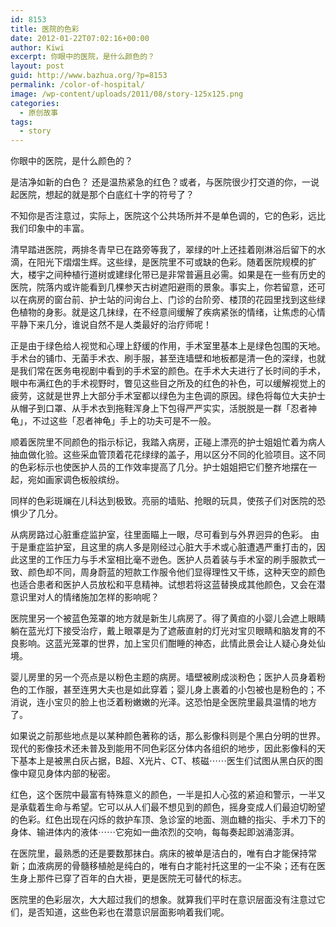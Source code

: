 ```yaml
---
id: 8153
title: 医院的色彩
date: 2012-01-22T07:02:16+00:00
author: Kiwi
excerpt: 你眼中的医院，是什么颜色的？
layout: post
guid: http://www.bazhua.org/?p=8153
permalink: /color-of-hospital/
image: /wp-content/uploads/2011/08/story-125x125.png
categories:
  - 原创故事
tags:
  - story
---
```

你眼中的医院，是什么颜色的？
  
是洁净如新的白色？ 还是温热紧急的红色？或者，与医院很少打交道的你，一说起医院，想起的就是那个白底红十字的符号了？
  
不知你是否注意过，实际上，医院这个公共场所并不是单色调的，它的色彩，远比我们印象中的丰富。

清早踏进医院，两排冬青早已在路旁等我了，翠绿的叶上还挂着刚淋浴后留下的水滴，在阳光下熠熠生辉。这些绿，是医院里不可或缺的色彩。随着医院规模的扩大，楼宇之间种植行道树或建绿化带已是非常普遍且必需。如果是在一些有历史的医院，院落内或许能看到几棵参天古树遮阳避雨的景象。事实上，你若留意，还可以在病房的窗台前、护士站的问询台上、门诊的台阶旁、楼顶的花园里找到这些绿色植物的身影。就是这几抹绿，在不经意间缓解了疾病紧张的情绪，让焦虑的心情平静下来几分，谁说自然不是人类最好的治疗师呢！

正是由于绿色给人视觉和心理上舒缓的作用，手术室里基本上是绿色包围的天地。手术台的铺巾、无菌手术衣、刷手服，甚至连墙壁和地板都是清一色的深绿，也就是我们常在医务电视剧中看到的手术室的颜色。在手术大夫进行了长时间的手术，眼中布满红色的手术视野时，瞥见这些目之所及的红色的补色，可以缓解视觉上的疲劳，这就是世界上大部分手术室都以绿色为主色调的原因。绿色将每位大夫护士从帽子到口罩、从手术衣到拖鞋浑身上下包得严严实实，活脱脱是一群「忍者神龟」，不过这些「忍者神龟」手上的功夫可是不一般。

顺着医院里不同颜色的指示标记，我踏入病房，正碰上漂亮的护士姐姐忙着为病人抽血做化验。这些采血管顶着花花绿绿的盖子，用以区分不同的化验项目。这不同的色彩标示也使医护人员的工作效率提高了几分。护士姐姐把它们整齐地摆在一起，宛如画家调色板般缤纷。

同样的色彩斑斓在儿科达到极致。亮丽的墙贴、抢眼的玩具，使孩子们对医院的恐惧少了几分。

从病房路过心脏重症监护室，往里面瞄上一眼，尽可看到与外界迥异的色彩。 由于是重症监护室，且这里的病人多是刚经过心脏大手术或心脏遭遇严重打击的，因此这里的工作压力与手术室相比毫不逊色。医护人员着装与手术室的刷手服款式一致、颜色却不同，周身蔚蓝的短款工作服令他们显得理性又干练，这种天空的颜色也适合患者和医护人员放松和平息精神。试想若将这蓝替换成其他颜色，又会在潜意识里对人的情绪施加怎样的影响呢？

<div style="display: none">
  <a href='http://exbackdo.com/' title='how can i get my ex back'>how can i get my ex back</a>
</div>

医院里另一个被蓝色笼罩的地方就是新生儿病房了。得了黄疸的小婴儿会遮上眼睛躺在蓝光灯下接受治疗，戴上眼罩是为了遮蔽直射的灯光对宝贝眼睛和脑发育的不良影响。这蓝光笼罩的世界，加上宝贝们酣睡的神态，此情此景会让人疑心身处仙境。
  
婴儿房里的另一个亮点是以粉色主题的病房。墙壁被刷成淡粉色；医护人员身着粉色的工作服，甚至连男大夫也是如此穿着；婴儿身上裹着的小包被也是粉色的；不消说，连小宝贝的脸上也泛着粉嫩嫩的光泽。这恐怕是全医院里最具温情的地方了。

如果说之前那些地点是以某种颜色著称的话，那么影像科则是个黑白分明的世界。现代的影像技术还未普及到能用不同色彩区分体内各组织的地步，因此影像科的天下基本上是被黑白灰占据，B超、X光片、CT、核磁⋯⋯医生们试图从黑白灰的图像中窥见身体内部的秘密。

红色，这个医院中最富有特殊意义的颜色，一半是扣人心弦的紧迫和警示，一半又是承载着生命与希望。它可以从人们最不想见到的颜色，摇身变成人们最迫切盼望的色彩。红色出现在闪烁的救护车顶、急诊室的地面、测血糖的指尖、手术刀下的身体、输进体内的液体⋯⋯它宛如一曲浓烈的交响，每每奏起即汹涌澎湃。

在医院里，最熟悉的还是要数那抹白。病床的被单是洁白的，唯有白才能保持常新；血液病房的骨髓移植舱是纯白的，唯有白才能衬托这里的一尘不染；还有在医生身上那件已穿了百年的白大褂，更是医院无可替代的标志。

医院里的色彩层次，大大超过我们的想象。就算我们平时在意识层面没有注意过它们，是否知道，这些色彩也在潜意识层面影响着我们呢。 

<div style="display: none">
  zp8497586rq
</div>
